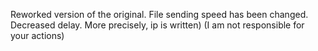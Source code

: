 Reworked version of the original. File sending speed has been changed. Decreased delay. More precisely, ip is written)
(I am not responsible for your actions)
